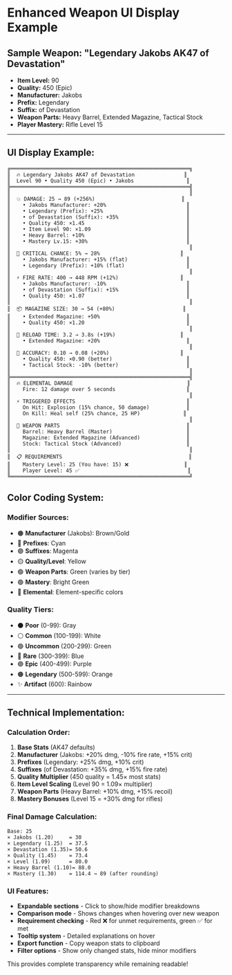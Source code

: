 # Enhanced Weapon UI Display Example

## Sample Weapon: "Legendary Jakobs AK47 of Devastation"
- **Item Level:** 90
- **Quality:** 450 (Epic)
- **Manufacturer:** Jakobs
- **Prefix:** Legendary
- **Suffix:** of Devastation
- **Weapon Parts:** Heavy Barrel, Extended Magazine, Tactical Stock
- **Player Mastery:** Rifle Level 15

---

## UI Display Example:

```
╔══════════════════════════════════════════════════════════╗
║  🔥 Legendary Jakobs AK47 of Devastation                ║
║  Level 90 • Quality 450 (Epic) • Jakobs                 ║
╠══════════════════════════════════════════════════════════╣
║                                                          ║
║  💥 DAMAGE: 25 → 89 (+256%)                            ║
║    • Jakobs Manufacturer: +20%                          ║
║    • Legendary (Prefix): +25%                           ║
║    • of Devastation (Suffix): +35%                      ║
║    • Quality 450: ×1.45                                 ║
║    • Item Level 90: ×1.09                               ║
║    • Heavy Barrel: +10%                                 ║
║    • Mastery Lv.15: +30%                                ║
║                                                          ║
║  🎯 CRITICAL CHANCE: 5% → 28%                          ║
║    • Jakobs Manufacturer: +15% (flat)                   ║
║    • Legendary (Prefix): +10% (flat)                    ║
║                                                          ║
║  ⚡ FIRE RATE: 400 → 448 RPM (+12%)                    ║
║    • Jakobs Manufacturer: -10%                          ║
║    • of Devastation (Suffix): +15%                      ║
║    • Quality 450: ×1.07                                 ║
║                                                          ║
║  📦 MAGAZINE SIZE: 30 → 54 (+80%)                      ║
║    • Extended Magazine: +50%                            ║
║    • Quality 450: ×1.20                                 ║
║                                                          ║
║  🔄 RELOAD TIME: 3.2 → 3.8s (+19%)                     ║
║    • Extended Magazine: +20%                            ║
║                                                          ║
║  📍 ACCURACY: 0.10 → 0.08 (+20%)                       ║
║    • Quality 450: ×0.90 (better)                        ║
║    • Tactical Stock: -10% (better)                      ║
║                                                          ║
╠══════════════════════════════════════════════════════════╣
║  🔥 ELEMENTAL DAMAGE                                     ║
║    Fire: 12 damage over 5 seconds                       ║
║                                                          ║
║  ⚡ TRIGGERED EFFECTS                                    ║
║    On Hit: Explosion (15% chance, 50 damage)            ║
║    On Kill: Heal self (25% chance, 25 HP)              ║
║                                                          ║
║  🔧 WEAPON PARTS                                         ║
║    Barrel: Heavy Barrel (Master)                        ║
║    Magazine: Extended Magazine (Advanced)               ║
║    Stock: Tactical Stock (Advanced)                     ║
║                                                          ║
║  📋 REQUIREMENTS                                         ║
║    Mastery Level: 25 (You have: 15) ❌                  ║
║    Player Level: 45 ✅                                   ║
╚══════════════════════════════════════════════════════════╝
```

## Color Coding System:

### Modifier Sources:
- 🟤 **Manufacturer** (Jakobs): Brown/Gold
- 🔵 **Prefixes**: Cyan  
- 🟣 **Suffixes**: Magenta
- 🟡 **Quality/Level**: Yellow
- 🟢 **Weapon Parts**: Green (varies by tier)
- 🟢 **Mastery**: Bright Green
- 🔴 **Elemental**: Element-specific colors

### Quality Tiers:
- ⚫ **Poor** (0-99): Gray
- ⚪ **Common** (100-199): White
- 🟢 **Uncommon** (200-299): Green
- 🔵 **Rare** (300-399): Blue
- 🟣 **Epic** (400-499): Purple
- 🟠 **Legendary** (500-599): Orange
- ✨ **Artifact** (600): Rainbow

---

## Technical Implementation:

### Calculation Order:
1. **Base Stats** (AK47 defaults)
2. **Manufacturer** (Jakobs: +20% dmg, -10% fire rate, +15% crit)
3. **Prefixes** (Legendary: +25% dmg, +10% crit)
4. **Suffixes** (of Devastation: +35% dmg, +15% fire rate)
5. **Quality Multiplier** (450 quality = 1.45× most stats)
6. **Item Level Scaling** (Level 90 = 1.09× multiplier)
7. **Weapon Parts** (Heavy Barrel: +10% dmg, +15% recoil)
8. **Mastery Bonuses** (Level 15 = +30% dmg for rifles)

### Final Damage Calculation:
```
Base: 25
× Jakobs (1.20)     = 30
× Legendary (1.25)  = 37.5
× Devastation (1.35)= 50.6
× Quality (1.45)    = 73.4
× Level (1.09)      = 80.0
× Heavy Barrel (1.10)= 88.0
× Mastery (1.30)    = 114.4 → 89 (after rounding)
```

### UI Features:
- **Expandable sections** - Click to show/hide modifier breakdowns
- **Comparison mode** - Shows changes when hovering over new weapon
- **Requirement checking** - Red ❌ for unmet requirements, green ✅ for met
- **Tooltip system** - Detailed explanations on hover
- **Export function** - Copy weapon stats to clipboard
- **Filter options** - Show only changed stats, hide minor modifiers

This provides complete transparency while remaining readable!